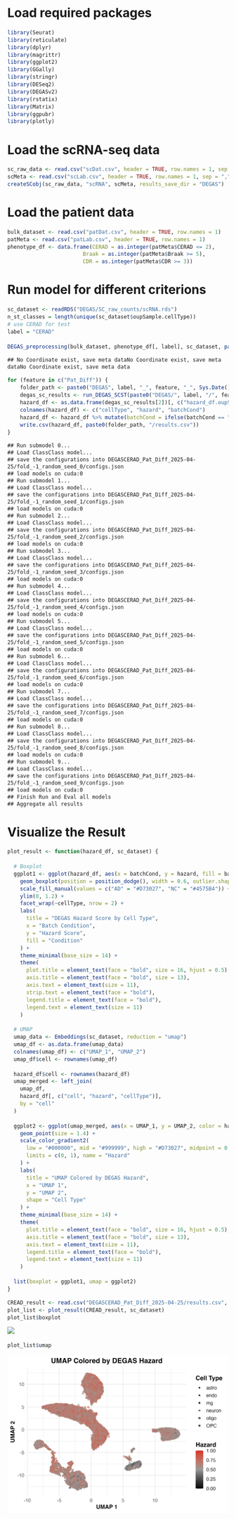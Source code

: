 # Load required packages

``` r
library(Seurat)
library(reticulate)
library(dplyr)
library(magrittr)
library(ggplot2)
library(GGally)
library(stringr)
library(DESeq2)
library(DEGASv2)
library(rstatix)
library(Matrix)
library(ggpubr)
library(plotly)
```

# Load the scRNA-seq data

``` r
sc_raw_data <- read.csv("scDat.csv", header = TRUE, row.names = 1, sep = ",")
scMeta <- read.csv("scLab.csv", header = TRUE, row.names = 1, sep = ",")
createSCobj(sc_raw_data, "scRNA", scMeta, results_save_dir = "DEGAS")
```

# Load the patient data

``` r
bulk_dataset <- read.csv("patDat.csv", header = TRUE, row.names = 1)
patMeta <- read.csv("patLab.csv", header = TRUE, row.names = 1)
phenotype_df <- data.frame(CERAD = as.integer(patMeta$CERAD <= 2), 
                        Braak = as.integer(patMeta$Braak >= 5),
                        CDR = as.integer(patMeta$CDR >= 3))
```

# Run model for different criterions

``` r
sc_dataset <- readRDS("DEGAS/SC_raw_counts/scRNA.rds")
n_st_classes = length(unique(sc_dataset$oupSample.cellType))
# use CERAD for test
label = "CERAD"

DEGAS_preprocessing(bulk_dataset, phenotype_df[, label], sc_dataset, paste0("DEGAS/", label), st_lab_list = sc_dataset@meta.data$oupSample.cellType, model_type = "categorical", diff_expr_files = c("DEGAS/SC_raw_counts/sc_diff_expr.csv"))
```

    ## No Coordinate exist, save meta dataNo Coordinate exist, save meta dataNo Coordinate exist, save meta data

``` r
for (feature in c("Pat_Diff")) {
    folder_path <- paste0("DEGAS", label, "_", feature, "_", Sys.Date())
    degas_sc_results <- run_DEGAS_SCST(paste0("DEGAS/", label, "/", feature, ".RData"), "ClassClass", "Grubman_MSBB", "cross_entropy", "Wasserstein", folder_path, tot_seeds = 10)
    hazard_df <- as.data.frame(degas_sc_results[2])[, c("hazard_df.oupSample.cellType", "hazard_df.hazard", "hazard_df.oupSample.batchCond")]
    colnames(hazard_df) <- c("cellType", "hazard", "batchCond")
    hazard_df <- hazard_df %>% mutate(batchCond = ifelse(batchCond == "AD", "AD", ifelse(batchCond == "ct", "NC", batchCond)))
    write.csv(hazard_df, paste0(folder_path, "/results.csv"))
}
```

    ## Run submodel 0...
    ## Load ClassClass model...
    ## save the configurations into DEGASCERAD_Pat_Diff_2025-04-25/fold_-1_random_seed_0/configs.json
    ## load models on cuda:0
    ## Run submodel 1...
    ## Load ClassClass model...
    ## save the configurations into DEGASCERAD_Pat_Diff_2025-04-25/fold_-1_random_seed_1/configs.json
    ## load models on cuda:0
    ## Run submodel 2...
    ## Load ClassClass model...
    ## save the configurations into DEGASCERAD_Pat_Diff_2025-04-25/fold_-1_random_seed_2/configs.json
    ## load models on cuda:0
    ## Run submodel 3...
    ## Load ClassClass model...
    ## save the configurations into DEGASCERAD_Pat_Diff_2025-04-25/fold_-1_random_seed_3/configs.json
    ## load models on cuda:0
    ## Run submodel 4...
    ## Load ClassClass model...
    ## save the configurations into DEGASCERAD_Pat_Diff_2025-04-25/fold_-1_random_seed_4/configs.json
    ## load models on cuda:0
    ## Run submodel 5...
    ## Load ClassClass model...
    ## save the configurations into DEGASCERAD_Pat_Diff_2025-04-25/fold_-1_random_seed_5/configs.json
    ## load models on cuda:0
    ## Run submodel 6...
    ## Load ClassClass model...
    ## save the configurations into DEGASCERAD_Pat_Diff_2025-04-25/fold_-1_random_seed_6/configs.json
    ## load models on cuda:0
    ## Run submodel 7...
    ## Load ClassClass model...
    ## save the configurations into DEGASCERAD_Pat_Diff_2025-04-25/fold_-1_random_seed_7/configs.json
    ## load models on cuda:0
    ## Run submodel 8...
    ## Load ClassClass model...
    ## save the configurations into DEGASCERAD_Pat_Diff_2025-04-25/fold_-1_random_seed_8/configs.json
    ## load models on cuda:0
    ## Run submodel 9...
    ## Load ClassClass model...
    ## save the configurations into DEGASCERAD_Pat_Diff_2025-04-25/fold_-1_random_seed_9/configs.json
    ## load models on cuda:0
    ## Finish Run and Eval all models
    ## Aggregate all results

# Visualize the Result

``` r
plot_result <- function(hazard_df, sc_dataset) {

  # Boxplot
  ggplot1 <- ggplot(hazard_df, aes(x = batchCond, y = hazard, fill = batchCond)) + 
    geom_boxplot(position = position_dodge(), width = 0.6, outlier.shape = NA) + 
    scale_fill_manual(values = c("AD" = "#D73027", "NC" = "#4575B4")) +
    ylim(0, 1.2) +
    facet_wrap(~cellType, nrow = 2) +
    labs(
      title = "DEGAS Hazard Score by Cell Type",
      x = "Batch Condition",
      y = "Hazard Score",
      fill = "Condition"
    ) +
    theme_minimal(base_size = 14) +
    theme(
      plot.title = element_text(face = "bold", size = 16, hjust = 0.5),
      axis.title = element_text(face = "bold", size = 13),
      axis.text = element_text(size = 11),
      strip.text = element_text(face = "bold"),
      legend.title = element_text(face = "bold"),
      legend.text = element_text(size = 11)
    )

  # UMAP
  umap_data <- Embeddings(sc_dataset, reduction = "umap")
  umap_df <- as.data.frame(umap_data)
  colnames(umap_df) <- c("UMAP_1", "UMAP_2")
  umap_df$cell <- rownames(umap_df)

  hazard_df$cell <- rownames(hazard_df)
  umap_merged <- left_join(
    umap_df, 
    hazard_df[, c("cell", "hazard", "cellType")], 
    by = "cell"
  )

  ggplot2 <- ggplot(umap_merged, aes(x = UMAP_1, y = UMAP_2, color = hazard, shape = cellType)) +
    geom_point(size = 1.4) +
    scale_color_gradient2(
      low = "#000000", mid = "#999999", high = "#D73027", midpoint = 0.5,
      limits = c(0, 1), name = "Hazard"
    ) +
    labs(
      title = "UMAP Colored by DEGAS Hazard",
      x = "UMAP 1",
      y = "UMAP 2",
      shape = "Cell Type"
    ) +
    theme_minimal(base_size = 14) +
    theme(
      plot.title = element_text(face = "bold", size = 16, hjust = 0.5),
      axis.title = element_text(face = "bold", size = 13),
      axis.text = element_text(size = 11),
      legend.title = element_text(face = "bold"),
      legend.text = element_text(size = 11)
    )

  list(boxplot = ggplot1, umap = ggplot2)
}
```

``` r
CREAD_result <- read.csv("DEGASCERAD_Pat_Diff_2025-04-25/results.csv", row.names = 1)
plot_list <- plot_result(CREAD_result, sc_dataset)
plot_list$boxplot
```

![](figure/box.png)

``` r
plot_list$umap
```

![](figure/umap.png)
